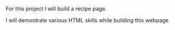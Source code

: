 For this project I will build a recipe page.

I will demontrate various HTML skills while building this webpage
